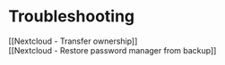 # Troubleshooting
 
 [[Nextcloud - Transfer ownership]]  
 [[Nextcloud - Restore password manager from backup]]